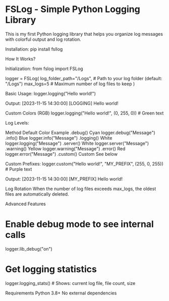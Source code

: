 # FSLog - Simple Python Logging Library
This is my first Python logging library that helps you organize log messages with colorful output and log rotation.

Installation:
pip install fsllog

How It Works?

Initialization:
from fslog import FSLog

logger = FSLog(
    log_folder_path="/Logs",  # Path to your log folder (default: "/Logs")
    max_logs=5              # Maximum number of log files to keep
)

Basic Usage:
logger.logging("Hello world!")

Output:
[2023-11-15 14:30:00] [LOGGING] Hello world!

Custom Colors (RGB)
logger.logging("Hello world!", (0, 255, 0))  # Green text

Log Levels:

Method	     Default Color	Example
.debug()	Cyan	    logger.debug("Message")
.info()	        Blue	    logger.info("Message")
.logging()	White	    logger.logging("Message")
.server()	White	    logger.server("Message")
.warning()	Yellow	    logger.warning("Message")
.error()	Red	    logger.error("Message")
.custom()	Custom	    See below

Custom Prefixes:
logger.custom("Hello world!", "MY_PREFIX", (255, 0, 255))  # Purple text

Output:
[2023-11-15 14:30:00] [MY_PREFIX] Hello world!

Log Rotation
When the number of log files exceeds max_logs, the oldest files are automatically deleted.

Advanced Features
# Enable debug mode to see internal calls
logger.lib_debug("on")

# Get logging statistics
logger.logging_stats()  # Shows: current log file, file count, size

Requirements
Python 3.8+
No external dependencies
